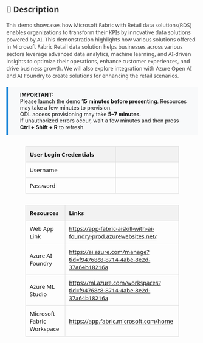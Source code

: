<style>
  table {
    width: 80%;
    margin: 30px auto;
    border-collapse: collapse;
    font-family: 'Segoe UI', sans-serif;
    font-size: 15px;
  }

  th {
    background: #f2f2f2;
    padding: 10px;
    text-align: left;
    border: 1px solid #ddd;
  }

  td {
    width: 900px;
    height: 10px;
    padding: 10px;
    text-align: left;
    border: 1px solid #ddd;
  }

  .description {
    margin: 0 auto;
    font-family: 'Segoe UI', sans-serif;
    font-size: 14px;
    color: #444;
  }

  .highlight-box {
    background: #f8f9fa;
    padding: 12px 24px 12px 32px; /* Top, Right, Bottom, Left */
    border-left: 4px solid #0078d4;
    margin: 20px auto;
    font-size: 14px;
    text-align: left;
}


  }
</style>

<div class="description">
  <h2 style="color: #333;">📄 Description</h2>
  <p>
    This demo showcases how Microsoft Fabric with Retail data solutions(RDS) enables organizations to transform their KPIs by innovative data solutions powered by AI. This demonstration highlights how various solutions offered in Microsoft Fabric Retail data solution helps businesses across various sectors leverage advanced data analytics, machine learning, and AI-driven insights to optimize their operations, enhance customer experiences, and drive business growth. We will also explore integration with Azure Open AI and AI Foundry to create solutions for enhancing the retail scenarios.
  </p>
</div>

<div class="highlight-box">
  <strong>IMPORTANT:</strong><br>
  Please launch the demo <strong>15 minutes before presenting</strong>. Resources may take a few minutes to provision.<br>
  ODL access provisioning may take <strong>5–7 minutes</strong>.<br>
  If unauthorized errors occur, wait a few minutes and then press <strong>Ctrl + Shift + R</strong> to refresh.
</div>

<!-- Auth Table -->

| **User Login Credentials** |                                       |
|-----------------|---------------------------------------|
| Username    | <inject key="AzureAdUserEmail" />     |
| Password   | <inject key="AzureAdUserPassword" />  |


<!-- Resource Details Table -->
<table>
  <thead>
    <tr>
      <th>Resources</th>
      <th>Links</th>
    </tr>
  </thead>
  <tbody>
    <tr>
      <td>Web App Link</td>
      <td>
        <a href="https://app-fabric-aiskill-with-ai-foundry-prod.azurewebsites.net/" target="_blank">
          https://app-fabric-aiskill-with-ai-foundry-prod.azurewebsites.net/
        </a>
      </td>
    </tr>
    <tr>
      <td>Azure AI Foundry</td>
      <td>
        <a href="https://ai.azure.com/manage?tid=f94768c8-8714-4abe-8e2d-37a64b18216a" target="_blank">
          https://ai.azure.com/manage?tid=f94768c8-8714-4abe-8e2d-37a64b18216a
        </a>
      </td>
    </tr>
    <tr>
    <td>Azure ML Studio</td>
    <td>
      <a href="https://ml.azure.com/workspaces?tid=f94768c8-8714-4abe-8e2d-37a64b18216a" target="_blank">
        https://ml.azure.com/workspaces?tid=f94768c8-8714-4abe-8e2d-37a64b18216a
    </td>
    </tr>
    <tr>
    <td>Microsoft Fabric Workspace</td>
    <td>
        <a href="https://app.fabric.microsoft.com/home" target="_blank">
          https://app.fabric.microsoft.com/home
        </a>
    </td>
    </tr>
  </tbody>
</table>
